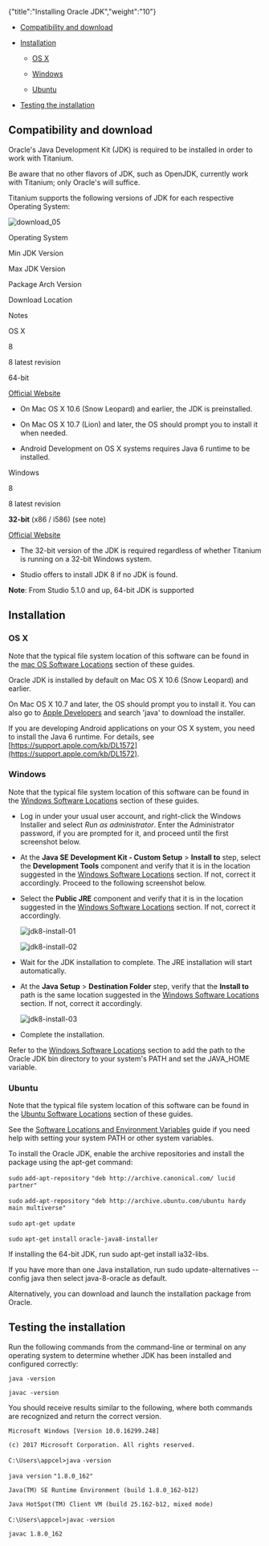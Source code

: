 {"title":"Installing Oracle JDK","weight":"10"} 

*   [Compatibility and download](#Compatibilityanddownload)
    
*   [Installation](#Installation)
    
    *   [OS X](#OSX)
        
    *   [Windows](#Windows)
        
    *   [Ubuntu](#Ubuntu)
        
*   [Testing the installation](#Testingtheinstallation)
    

## Compatibility and download

Oracle's Java Development Kit (JDK) is required to be installed in order to work with Titanium.

Be aware that no other flavors of JDK, such as OpenJDK, currently work with Titanium; only Oracle's will suffice.

Titanium supports the following versions of JDK for each respective Operating System:

![download_05](/Images/appc/download/attachments/29004836/download_05.png)

Operating System

Min JDK Version

Max JDK Version

Package Arch Version

Download Location

Notes

OS X

8

8 latest revision

64-bit

[Official Website](http://www.oracle.com/technetwork/java/javase/downloads/index.html)

*   On Mac OS X 10.6 (Snow Leopard) and earlier, the JDK is preinstalled.
    
*   On Mac OS X 10.7 (Lion) and later, the OS should prompt you to install it when needed.
    
*   Android Development on OS X systems requires Java 6 runtime to be installed.
    

Windows

8

8 latest revision

**32-bit** (x86 / i586) (see note)

[Official Website](http://www.oracle.com/technetwork/java/javase/downloads/index.html)

*   The 32-bit version of the JDK is required regardless of whether Titanium is running on a 32-bit Windows system.
    
*   Studio offers to install JDK 8 if no JDK is found.
    

**Note**: From Studio 5.1.0 and up, 64-bit JDK is supported

## Installation

### OS X

Note that the typical file system location of this software can be found in the [mac OS Software Locations](/docs/appc/Titanium_SDK/Titanium_SDK_Getting_Started/Installation_and_Configuration/Software_Locations_and_Environment_Variables/#macOSSoftwareLocations) section of these guides.

Oracle JDK is installed by default on Mac OS X 10.6 (Snow Leopard) and earlier.

On Mac OS X 10.7 and later, the OS should prompt you to install it. You can also go to [Apple Developers](https://developer.apple.com/downloads/) and search 'java' to download the installer.

If you are developing Android applications on your OS X system, you need to install the Java 6 runtime. For details, see [https://support.apple.com/kb/DL1572](https://support.apple.com/kb/DL1572).

### Windows

Note that the typical file system location of this software can be found in the [Windows Software Locations](/docs/appc/Titanium_SDK/Titanium_SDK_Getting_Started/Installation_and_Configuration/Software_Locations_and_Environment_Variables/#WindowsSoftwareLocations) section of these guides.

*   Log in under your usual user account, and right-click the Windows Installer and select _Run as administrator_. Enter the Administrator password, if you are prompted for it, and proceed until the first screenshot below.
    
*   At the **Java SE Development Kit - Custom Setup** > **Install to** step, select the **Development Tools** component and verify that it is in the location suggested in the [Windows Software Locations](/docs/appc/Titanium_SDK/Titanium_SDK_Getting_Started/Installation_and_Configuration/Software_Locations_and_Environment_Variables/#WindowsSoftwareLocations) section. If not, correct it accordingly. Proceed to the following screenshot below.
    
*   Select the **Public JRE** component and verify that it is in the location suggested in the [Windows Software Locations](/docs/appc/Titanium_SDK/Titanium_SDK_Getting_Started/Installation_and_Configuration/Software_Locations_and_Environment_Variables/#WindowsSoftwareLocations) section. If not, correct it accordingly.
    
    ![jdk8-install-01](/Images/appc/download/attachments/29004850/jdk8-install-01.png)
    
    ![jdk8-install-02](/Images/appc/download/attachments/29004850/jdk8-install-02.png)

*   Wait for the JDK installation to complete. The JRE installation will start automatically.
    
*   At the **Java Setup** > **Destination Folder** step, verify that the **Install to** path is the same location suggested in the [Windows Software Locations](/docs/appc/Titanium_SDK/Titanium_SDK_Getting_Started/Installation_and_Configuration/Software_Locations_and_Environment_Variables/#WindowsSoftwareLocations) section. If not, correct it accordingly.
    
    ![jdk8-install-03](/Images/appc/download/attachments/29004850/jdk8-install-03.png)

*   Complete the installation.
    

Refer to the [Windows Software Locations](/docs/appc/Titanium_SDK/Titanium_SDK_Getting_Started/Installation_and_Configuration/Software_Locations_and_Environment_Variables/#WindowsSoftwareLocations) section to add the path to the Oracle JDK bin directory to your system's PATH and set the JAVA\_HOME variable.

### Ubuntu

Note that the typical file system location of this software can be found in the [Ubuntu Software Locations](/docs/appc/Titanium_SDK/Titanium_SDK_Getting_Started/Installation_and_Configuration/Software_Locations_and_Environment_Variables/#UbuntuSoftwareLocations) section of these guides.

See the [Software Locations and Environment Variables](/docs/appc/Titanium_SDK/Titanium_SDK_Getting_Started/Installation_and_Configuration/Software_Locations_and_Environment_Variables/) guide if you need help with setting your system PATH or other system variables.

To install the Oracle JDK, enable the archive repositories and install the package using the apt-get command:

`sudo` `add-apt-repository` `"deb http://archive.canonical.com/ lucid partner"`

`sudo` `add-apt-repository` `"deb http://archive.ubuntu.com/ubuntu hardy main multiverse"`

`sudo` `apt-get update`

`sudo` `apt-get` `install` `oracle-java8-installer`

If installing the 64-bit JDK, run sudo apt-get install ia32-libs.

If you have more than one Java installation, run sudo update-alternatives --config java then select java-8-oracle as default.

Alternatively, you can download and launch the installation package from Oracle.

## Testing the installation

Run the following commands from the command-line or terminal on any operating system to determine whether JDK has been installed and configured correctly:

`java -version`

`javac -version`

You should receive results similar to the following, where both commands are recognized and return the correct version.

`Microsoft Windows [Version 10.0.16299.248]`

`(c) 2017 Microsoft Corporation. All rights reserved.`

`C:\Users\appcel>java` `-version`

`java version` `"1.8.0_162"`

`Java(TM) SE Runtime Environment (build 1.8.0_162-b12)`

`Java HotSpot(TM) Client VM (build 25.162-b12, mixed mode)`

`C:\Users\appcel>javac` `-version`

`javac 1.8.0_162`